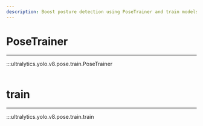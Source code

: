 ```yaml
---
description: Boost posture detection using PoseTrainer and train models using train() API. Learn PoseLoss for ultra-fast and accurate pose detection with Ultralytics YOLO.
---
```


# PoseTrainer
---
:::ultralytics.yolo.v8.pose.train.PoseTrainer
<br><br>

# train
---
:::ultralytics.yolo.v8.pose.train.train
<br><br>
